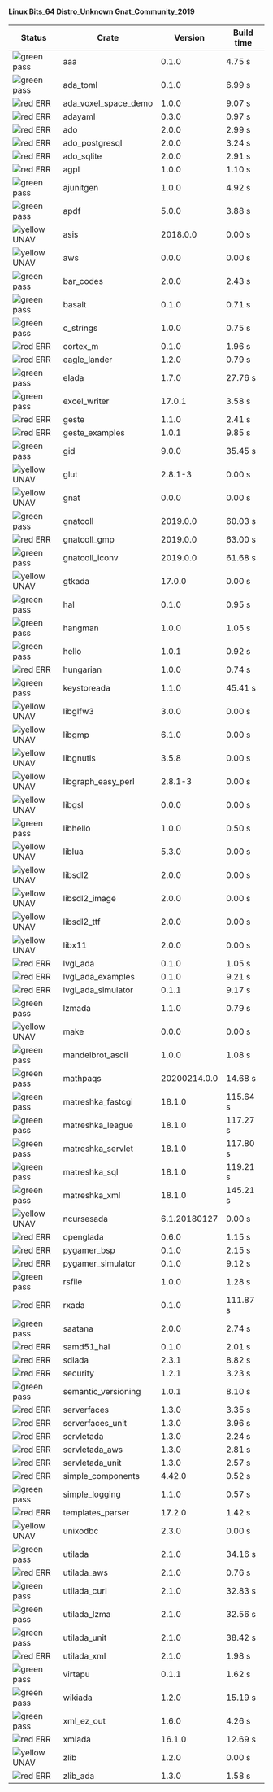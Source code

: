 #### Linux Bits_64 Distro_Unknown Gnat_Community_2019

| Status | Crate | Version | Build time |
| --- | --- | --- | --- |
|![green](https://placehold.it/8/00aa00/000000?text=+) pass | aaa | 0.1.0 |  4.75 s |
|![green](https://placehold.it/8/00aa00/000000?text=+) pass | ada_toml | 0.1.0 |  6.99 s |
|![red](https://placehold.it/8/ff0000/000000?text=+) ERR  | ada_voxel_space_demo | 1.0.0 |  9.07 s |
|![red](https://placehold.it/8/ff0000/000000?text=+) ERR  | adayaml | 0.3.0 |  0.97 s |
|![red](https://placehold.it/8/ff0000/000000?text=+) ERR  | ado | 2.0.0 |  2.99 s |
|![red](https://placehold.it/8/ff0000/000000?text=+) ERR  | ado_postgresql | 2.0.0 |  3.24 s |
|![red](https://placehold.it/8/ff0000/000000?text=+) ERR  | ado_sqlite | 2.0.0 |  2.91 s |
|![red](https://placehold.it/8/ff0000/000000?text=+) ERR  | agpl | 1.0.0 |  1.10 s |
|![green](https://placehold.it/8/00aa00/000000?text=+) pass | ajunitgen | 1.0.0 |  4.92 s |
|![green](https://placehold.it/8/00aa00/000000?text=+) pass | apdf | 5.0.0 |  3.88 s |
|![yellow](https://placehold.it/8/ffbb00/000000?text=+) UNAV | asis | 2018.0.0 |  0.00 s |
|![yellow](https://placehold.it/8/ffbb00/000000?text=+) UNAV | aws | 0.0.0 |  0.00 s |
|![green](https://placehold.it/8/00aa00/000000?text=+) pass | bar_codes | 2.0.0 |  2.43 s |
|![green](https://placehold.it/8/00aa00/000000?text=+) pass | basalt | 0.1.0 |  0.71 s |
|![green](https://placehold.it/8/00aa00/000000?text=+) pass | c_strings | 1.0.0 |  0.75 s |
|![red](https://placehold.it/8/ff0000/000000?text=+) ERR  | cortex_m | 0.1.0 |  1.96 s |
|![red](https://placehold.it/8/ff0000/000000?text=+) ERR  | eagle_lander | 1.2.0 |  0.79 s |
|![green](https://placehold.it/8/00aa00/000000?text=+) pass | elada | 1.7.0 |  27.76 s |
|![green](https://placehold.it/8/00aa00/000000?text=+) pass | excel_writer | 17.0.1 |  3.58 s |
|![red](https://placehold.it/8/ff0000/000000?text=+) ERR  | geste | 1.1.0 |  2.41 s |
|![red](https://placehold.it/8/ff0000/000000?text=+) ERR  | geste_examples | 1.0.1 |  9.85 s |
|![green](https://placehold.it/8/00aa00/000000?text=+) pass | gid | 9.0.0 |  35.45 s |
|![yellow](https://placehold.it/8/ffbb00/000000?text=+) UNAV | glut | 2.8.1-3 |  0.00 s |
|![yellow](https://placehold.it/8/ffbb00/000000?text=+) UNAV | gnat | 0.0.0 |  0.00 s |
|![green](https://placehold.it/8/00aa00/000000?text=+) pass | gnatcoll | 2019.0.0 |  60.03 s |
|![red](https://placehold.it/8/ff0000/000000?text=+) ERR  | gnatcoll_gmp | 2019.0.0 |  63.00 s |
|![green](https://placehold.it/8/00aa00/000000?text=+) pass | gnatcoll_iconv | 2019.0.0 |  61.68 s |
|![yellow](https://placehold.it/8/ffbb00/000000?text=+) UNAV | gtkada | 17.0.0 |  0.00 s |
|![green](https://placehold.it/8/00aa00/000000?text=+) pass | hal | 0.1.0 |  0.95 s |
|![green](https://placehold.it/8/00aa00/000000?text=+) pass | hangman | 1.0.0 |  1.05 s |
|![green](https://placehold.it/8/00aa00/000000?text=+) pass | hello | 1.0.1 |  0.92 s |
|![red](https://placehold.it/8/ff0000/000000?text=+) ERR  | hungarian | 1.0.0 |  0.74 s |
|![green](https://placehold.it/8/00aa00/000000?text=+) pass | keystoreada | 1.1.0 |  45.41 s |
|![yellow](https://placehold.it/8/ffbb00/000000?text=+) UNAV | libglfw3 | 3.0.0 |  0.00 s |
|![yellow](https://placehold.it/8/ffbb00/000000?text=+) UNAV | libgmp | 6.1.0 |  0.00 s |
|![yellow](https://placehold.it/8/ffbb00/000000?text=+) UNAV | libgnutls | 3.5.8 |  0.00 s |
|![yellow](https://placehold.it/8/ffbb00/000000?text=+) UNAV | libgraph_easy_perl | 2.8.1-3 |  0.00 s |
|![yellow](https://placehold.it/8/ffbb00/000000?text=+) UNAV | libgsl | 0.0.0 |  0.00 s |
|![green](https://placehold.it/8/00aa00/000000?text=+) pass | libhello | 1.0.0 |  0.50 s |
|![yellow](https://placehold.it/8/ffbb00/000000?text=+) UNAV | liblua | 5.3.0 |  0.00 s |
|![yellow](https://placehold.it/8/ffbb00/000000?text=+) UNAV | libsdl2 | 2.0.0 |  0.00 s |
|![yellow](https://placehold.it/8/ffbb00/000000?text=+) UNAV | libsdl2_image | 2.0.0 |  0.00 s |
|![yellow](https://placehold.it/8/ffbb00/000000?text=+) UNAV | libsdl2_ttf | 2.0.0 |  0.00 s |
|![yellow](https://placehold.it/8/ffbb00/000000?text=+) UNAV | libx11 | 2.0.0 |  0.00 s |
|![red](https://placehold.it/8/ff0000/000000?text=+) ERR  | lvgl_ada | 0.1.0 |  1.05 s |
|![red](https://placehold.it/8/ff0000/000000?text=+) ERR  | lvgl_ada_examples | 0.1.0 |  9.21 s |
|![red](https://placehold.it/8/ff0000/000000?text=+) ERR  | lvgl_ada_simulator | 0.1.1 |  9.17 s |
|![green](https://placehold.it/8/00aa00/000000?text=+) pass | lzmada | 1.1.0 |  0.79 s |
|![yellow](https://placehold.it/8/ffbb00/000000?text=+) UNAV | make | 0.0.0 |  0.00 s |
|![green](https://placehold.it/8/00aa00/000000?text=+) pass | mandelbrot_ascii | 1.0.0 |  1.08 s |
|![green](https://placehold.it/8/00aa00/000000?text=+) pass | mathpaqs | 20200214.0.0 |  14.68 s |
|![green](https://placehold.it/8/00aa00/000000?text=+) pass | matreshka_fastcgi | 18.1.0 |  115.64 s |
|![green](https://placehold.it/8/00aa00/000000?text=+) pass | matreshka_league | 18.1.0 |  117.27 s |
|![green](https://placehold.it/8/00aa00/000000?text=+) pass | matreshka_servlet | 18.1.0 |  117.80 s |
|![green](https://placehold.it/8/00aa00/000000?text=+) pass | matreshka_sql | 18.1.0 |  119.21 s |
|![green](https://placehold.it/8/00aa00/000000?text=+) pass | matreshka_xml | 18.1.0 |  145.21 s |
|![yellow](https://placehold.it/8/ffbb00/000000?text=+) UNAV | ncursesada | 6.1.20180127 |  0.00 s |
|![red](https://placehold.it/8/ff0000/000000?text=+) ERR  | openglada | 0.6.0 |  1.15 s |
|![red](https://placehold.it/8/ff0000/000000?text=+) ERR  | pygamer_bsp | 0.1.0 |  2.15 s |
|![red](https://placehold.it/8/ff0000/000000?text=+) ERR  | pygamer_simulator | 0.1.0 |  9.12 s |
|![green](https://placehold.it/8/00aa00/000000?text=+) pass | rsfile | 1.0.0 |  1.28 s |
|![red](https://placehold.it/8/ff0000/000000?text=+) ERR  | rxada | 0.1.0 |  111.87 s |
|![green](https://placehold.it/8/00aa00/000000?text=+) pass | saatana | 2.0.0 |  2.74 s |
|![red](https://placehold.it/8/ff0000/000000?text=+) ERR  | samd51_hal | 0.1.0 |  2.01 s |
|![red](https://placehold.it/8/ff0000/000000?text=+) ERR  | sdlada | 2.3.1 |  8.82 s |
|![red](https://placehold.it/8/ff0000/000000?text=+) ERR  | security | 1.2.1 |  3.23 s |
|![green](https://placehold.it/8/00aa00/000000?text=+) pass | semantic_versioning | 1.0.1 |  8.10 s |
|![red](https://placehold.it/8/ff0000/000000?text=+) ERR  | serverfaces | 1.3.0 |  3.35 s |
|![red](https://placehold.it/8/ff0000/000000?text=+) ERR  | serverfaces_unit | 1.3.0 |  3.96 s |
|![red](https://placehold.it/8/ff0000/000000?text=+) ERR  | servletada | 1.3.0 |  2.24 s |
|![red](https://placehold.it/8/ff0000/000000?text=+) ERR  | servletada_aws | 1.3.0 |  2.81 s |
|![red](https://placehold.it/8/ff0000/000000?text=+) ERR  | servletada_unit | 1.3.0 |  2.57 s |
|![red](https://placehold.it/8/ff0000/000000?text=+) ERR  | simple_components | 4.42.0 |  0.52 s |
|![green](https://placehold.it/8/00aa00/000000?text=+) pass | simple_logging | 1.1.0 |  0.57 s |
|![red](https://placehold.it/8/ff0000/000000?text=+) ERR  | templates_parser | 17.2.0 |  1.42 s |
|![yellow](https://placehold.it/8/ffbb00/000000?text=+) UNAV | unixodbc | 2.3.0 |  0.00 s |
|![green](https://placehold.it/8/00aa00/000000?text=+) pass | utilada | 2.1.0 |  34.16 s |
|![red](https://placehold.it/8/ff0000/000000?text=+) ERR  | utilada_aws | 2.1.0 |  0.76 s |
|![green](https://placehold.it/8/00aa00/000000?text=+) pass | utilada_curl | 2.1.0 |  32.83 s |
|![green](https://placehold.it/8/00aa00/000000?text=+) pass | utilada_lzma | 2.1.0 |  32.56 s |
|![green](https://placehold.it/8/00aa00/000000?text=+) pass | utilada_unit | 2.1.0 |  38.42 s |
|![red](https://placehold.it/8/ff0000/000000?text=+) ERR  | utilada_xml | 2.1.0 |  1.98 s |
|![green](https://placehold.it/8/00aa00/000000?text=+) pass | virtapu | 0.1.1 |  1.62 s |
|![green](https://placehold.it/8/00aa00/000000?text=+) pass | wikiada | 1.2.0 |  15.19 s |
|![green](https://placehold.it/8/00aa00/000000?text=+) pass | xml_ez_out | 1.6.0 |  4.26 s |
|![red](https://placehold.it/8/ff0000/000000?text=+) ERR  | xmlada | 16.1.0 |  12.69 s |
|![yellow](https://placehold.it/8/ffbb00/000000?text=+) UNAV | zlib | 1.2.0 |  0.00 s |
|![red](https://placehold.it/8/ff0000/000000?text=+) ERR  | zlib_ada | 1.3.0 |  1.58 s |
